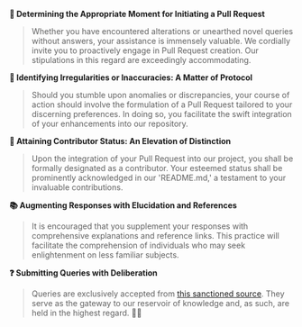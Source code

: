 **🚀 Determining the Appropriate Moment for Initiating a Pull Request**

> Whether you have encountered alterations or unearthed novel queries without answers, your assistance is immensely valuable. We cordially invite you to proactively engage in Pull Request creation. Our stipulations in this regard are exceedingly accommodating.

**🤔 Identifying Irregularities or Inaccuracies: A Matter of Protocol**

> Should you stumble upon anomalies or discrepancies, your course of action should involve the formulation of a Pull Request tailored to your discerning preferences. In doing so, you facilitate the swift integration of your enhancements into our repository.

**🤝 Attaining Contributor Status: An Elevation of Distinction**

> Upon the integration of your Pull Request into our project, you shall be formally designated as a contributor. Your esteemed status shall be prominently acknowledged in our 'README.md,' a testament to your invaluable contributions.

**📚 Augmenting Responses with Elucidation and References**

> It is encouraged that you supplement your responses with comprehensive explanations and reference links. This practice will facilitate the comprehension of individuals who may seek enlightenment on less familiar subjects.

**❓ Submitting Queries with Deliberation**

> Queries are exclusively accepted from [this sanctioned source](https://www.linkedin.com/skill-assessments/hub/quizzes/). They serve as the gateway to our reservoir of knowledge and, as such, are held in the highest regard. 🏰💡